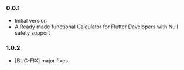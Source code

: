 ### 0.0.1
- Initial version
- A Ready made functional Calculator for Flutter Developers with Null safety support

### 1.0.2
- [BUG-FIX] major fixes